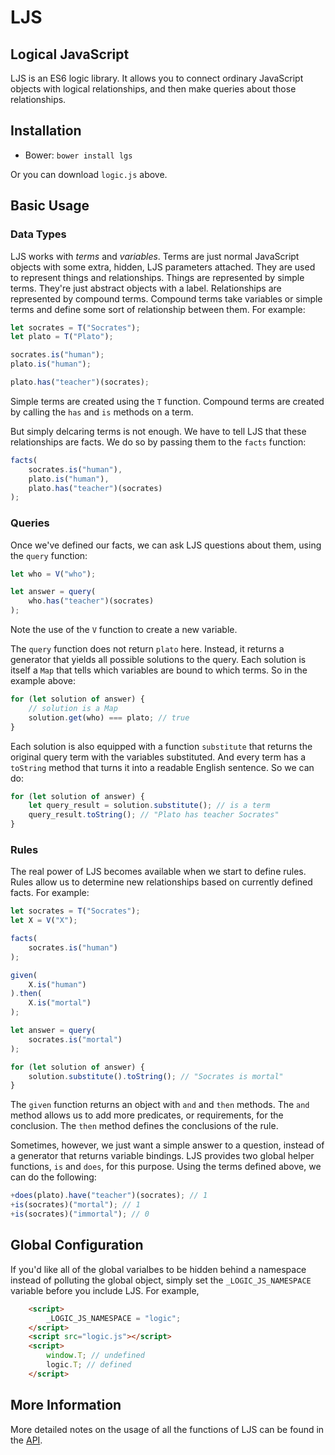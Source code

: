 # LJS
## Logical JavaScript

LJS is an ES6 logic library.  It allows you to connect ordinary JavaScript
objects with logical relationships, and then make queries about those
relationships.

## Installation

- Bower: `bower install lgs`

Or you can download `logic.js` above.

## Basic Usage

### Data Types
LJS works with *terms* and *variables*.  Terms are just normal JavaScript
objects with some extra, hidden, LJS parameters attached.  They are used to
represent things and relationships.  Things are represented by simple terms.
They're just abstract objects with a label.  Relationships are represented by
compound terms.  Compound terms take variables or simple terms and define some
sort of relationship between them.  For example:
```javascript
let socrates = T("Socrates");
let plato = T("Plato");

socrates.is("human");
plato.is("human");

plato.has("teacher")(socrates);
```
Simple terms are created using the `T` function.  Compound terms are created by
calling the `has` and `is` methods on a term.

But simply delcaring terms is not enough.  We have to tell LJS that these
relationships are facts.  We do so by passing them to the `facts` function:
```javascript
facts(
    socrates.is("human"),
    plato.is("human"),
    plato.has("teacher")(socrates)
);
```

### Queries
Once we've defined our facts, we can ask LJS questions about them, using the
`query` function:
```javascript
let who = V("who");

let answer = query(
    who.has("teacher")(socrates)
);
```
Note the use of the `V` function to create a new variable.

The `query` function does not return `plato` here.  Instead, it returns a
generator that yields all possible solutions to the query.  Each solution is
itself a `Map` that tells which variables are bound to which terms.  So in the
example above:
```javascript
for (let solution of answer) {
    // solution is a Map
    solution.get(who) === plato; // true
}
``` 

Each solution is also equipped with a function `substitute` that returns the
original query term with the variables substituted.  And every term has a
`toString` method that turns it into a readable English sentence.  So we can
do:
```javascript
for (let solution of answer) {
    let query_result = solution.substitute(); // is a term 
    query_result.toString(); // "Plato has teacher Socrates"
}
``` 

### Rules
The real power of LJS becomes available when we start to define rules.  Rules 
allow us to determine new relationships based on currently defined facts.  For 
example:
```javascript
let socrates = T("Socrates");
let X = V("X");

facts(
    socrates.is("human")
);

given(
    X.is("human")
).then(
    X.is("mortal")
);

let answer = query(
    socrates.is("mortal")
);

for (let solution of answer) {
    solution.substitute().toString(); // "Socrates is mortal"
}
```
The `given` function returns an object with `and` and `then` methods.  The `and`
method allows us to add more predicates, or requirements, for the conclusion.
The `then` method defines the conclusions of the rule.

Sometimes, however, we just want a simple answer to a question, instead of a
generator that returns variable bindings.  LJS provides two global helper
functions, `is` and `does`, for this purpose.  Using the terms defined above, we
can do the following:
```javascript
+does(plato).have("teacher")(socrates); // 1
+is(socrates)("mortal"); // 1
+is(socrates)("immortal"); // 0
```

## Global Configuration
If you'd like all of the global varialbes to be hidden behind a namespace instead
of polluting the global object, simply set the `_LOGIC_JS_NAMESPACE` variable 
before you include LJS.  For example,
```html
    <script> 
        _LOGIC_JS_NAMESPACE = "logic";
    </script>
    <script src="logic.js"></script> 
    <script> 
        window.T; // undefined
        logic.T; // defined
    </script>
```

## More Information
More detailed notes on the usage of all the functions of LJS can be found in the
[API](API.md).

